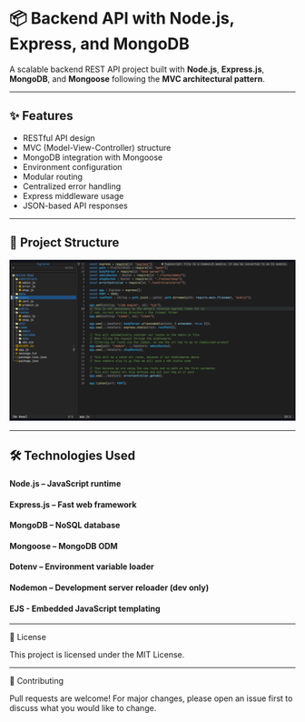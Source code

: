 # 📦 Backend API with Node.js, Express, and MongoDB

A scalable backend REST API project built with **Node.js**, **Express.js**, **MongoDB**, and **Mongoose** following the **MVC architectural pattern**.

---

## ✨ Features

- RESTful API design
- MVC (Model-View-Controller) structure
- MongoDB integration with Mongoose
- Environment configuration
- Modular routing
- Centralized error handling
- Express middleware usage
- JSON-based API responses

---

## 📁 Project Structure

<!-- [comment]: Need to Update this later with a nicer image but just to get a glimpse of File Structure, As this grows it will change -->

![File Structure](File-Structure.png)

---

## 🛠️ Technologies Used

#### Node.js – JavaScript runtime

#### Express.js – Fast web framework

#### MongoDB – NoSQL database

#### Mongoose – MongoDB ODM

#### Dotenv – Environment variable loader

#### Nodemon – Development server reloader (dev only)

#### EJS - Embedded JavaScript templating

---

📄 License

This project is licensed under the MIT License.

---

🙌 Contributing

Pull requests are welcome! For major changes, please open an issue first to discuss what you would like to change.
